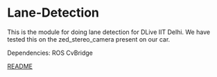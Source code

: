 # Lane-Detection
This is the module for doing lane detection for DLive IIT Delhi. We have tested this on the zed_stereo_camera present on our car.

Dependencies:
ROS CvBridge 

[README](http://google.com)
